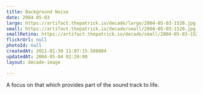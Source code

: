 ```yaml
---
title: Background Noise
date: 2004-05-03
large: https://artifact.thepatrick.io/decade/large/2004-05-03-1520.jpg
small: https://artifact.thepatrick.io/decade/small/2004-05-03-1520.jpg
smallRetina: https://artifact.thepatrick.io/decade/small/2004-05-03-1520@2x.jpg
flickrUrl: null
photoId: null
createdAt: 2011-01-30 11:07:15.508004
updatedAt: 2004-05-04 02:20:00
layout: decade-image

---
```

A focus on that which provides part of the sound track to life.
